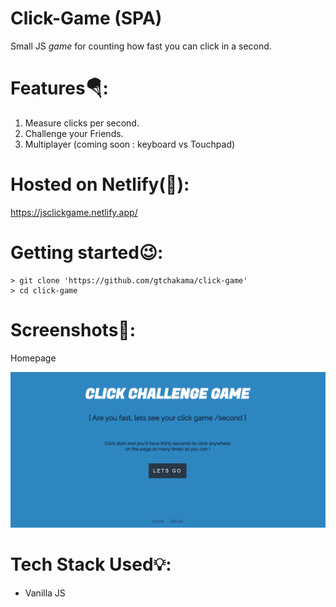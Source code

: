# Click-Game (SPA)

Small JS _game_ for counting how fast you can click in a second.

# Features🪂:

1.  Measure clicks per second.
2.  Challenge your Friends.
3.  Multiplayer (coming soon : keyboard vs Touchpad)

# Hosted on Netlify(🐲):

https://jsclickgame.netlify.app/

# Getting started😉:

```
> git clone 'https://github.com/gtchakama/click-game'
> cd click-game
```

# Screenshots📼:

Homepage

![image](homepage.png)

# Tech Stack Used💡:

- Vanilla JS
